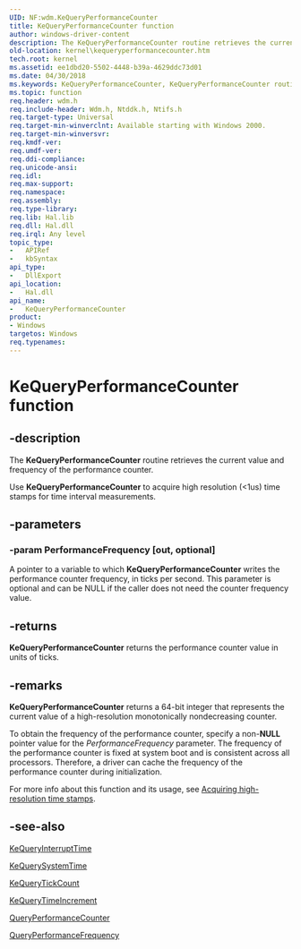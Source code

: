 ```yaml
---
UID: NF:wdm.KeQueryPerformanceCounter
title: KeQueryPerformanceCounter function
author: windows-driver-content
description: The KeQueryPerformanceCounter routine retrieves the current value and frequency of the performance counter.Use KeQueryPerformanceCounter to acquire high resolution (&lt;1us) time stamps for time interval measurements.
old-location: kernel\kequeryperformancecounter.htm
tech.root: kernel
ms.assetid: ee1dbd20-5502-4448-b39a-4629ddc73d01
ms.date: 04/30/2018
ms.keywords: KeQueryPerformanceCounter, KeQueryPerformanceCounter routine [Kernel-Mode Driver Architecture], k105_39f70923-56fe-42b1-bec3-fe23ae62904d.xml, kernel.kequeryperformancecounter, wdm/KeQueryPerformanceCounter
ms.topic: function
req.header: wdm.h
req.include-header: Wdm.h, Ntddk.h, Ntifs.h
req.target-type: Universal
req.target-min-winverclnt: Available starting with Windows 2000.
req.target-min-winversvr: 
req.kmdf-ver: 
req.umdf-ver: 
req.ddi-compliance: 
req.unicode-ansi: 
req.idl: 
req.max-support: 
req.namespace: 
req.assembly: 
req.type-library: 
req.lib: Hal.lib
req.dll: Hal.dll
req.irql: Any level
topic_type:
-	APIRef
-	kbSyntax
api_type:
-	DllExport
api_location:
-	Hal.dll
api_name:
-	KeQueryPerformanceCounter
product:
- Windows
targetos: Windows
req.typenames: 
---
```


# KeQueryPerformanceCounter function


## -description


The <b>KeQueryPerformanceCounter</b> routine retrieves the current value and frequency of the performance counter.

Use <b>KeQueryPerformanceCounter</b> to acquire high resolution (&lt;1us) time stamps for time interval measurements.


## -parameters




### -param PerformanceFrequency [out, optional]

A pointer to a variable to which <b>KeQueryPerformanceCounter</b> writes the performance counter frequency, in ticks per second. This parameter is optional and can be NULL if the caller does not need the counter frequency value.


## -returns



<b>KeQueryPerformanceCounter</b> returns the performance counter value in units of ticks.




## -remarks



<b>KeQueryPerformanceCounter</b> returns a 64-bit integer that represents the current value of a high-resolution monotonically nondecreasing counter. 

To obtain the frequency of the performance counter, specify a non-<b>NULL</b> pointer value for the <i>PerformanceFrequency</i> parameter. The frequency of the performance counter is fixed at system boot and is consistent across all processors. Therefore, a driver can cache the frequency of the performance counter during initialization.  

For more info about this function and its usage, see <a href="https://msdn.microsoft.com/D66E0FC2-3AF2-489B-B4B5-78648905B77B">Acquiring high-resolution time stamps</a>. 




## -see-also




<a href="https://msdn.microsoft.com/library/windows/hardware/ff553025">KeQueryInterruptTime</a>



<a href="https://msdn.microsoft.com/library/windows/hardware/ff553068">KeQuerySystemTime</a>



<a href="https://msdn.microsoft.com/library/windows/hardware/ff553071">KeQueryTickCount</a>



<a href="https://msdn.microsoft.com/library/windows/hardware/ff553075">KeQueryTimeIncrement</a>



<a href="https://msdn.microsoft.com/08169390-940b-4110-813a-249d107cc953">QueryPerformanceCounter</a>



<a href="https://msdn.microsoft.com/f69367a4-0516-4033-81e3-90d4c5270a1e">QueryPerformanceFrequency</a>
 

 

